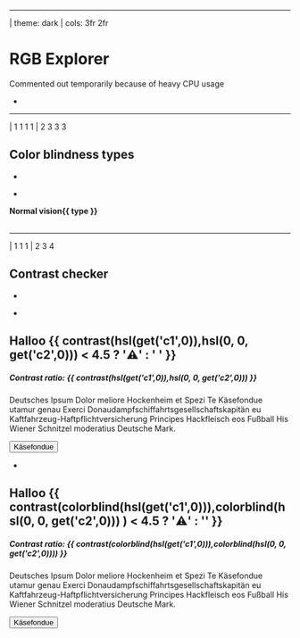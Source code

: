 

---

| theme: dark
| cols: 3fr 2fr

# RGB Explorer

Commented out temporarily because of heavy CPU usage

<!-- <f-scene3 isometric responsive width="600" height="600" webgl>
	<!-- <f-rotation3 duration="10000"> -->
  <!-- <f-group3 scale="1" rotation="20 120 20" position="-1.2 -2 -1.2">
    <f-group3 v-for="r in range(0,5)">
      <f-group3 v-for="g in range(0,5)">
        <f-box3
          v-for="b in range(0,5)"
          :r="0.4"
          :position="[r*0.4, g*0.4, b*0.4]"
          :fill="rgb(r * 60,g * 60,b * 60)"
          :shading="false"
        />
      </f-group3>
    </f-group3>
  </f-group3> -->
  <!-- </f-rotation3> -->
<!-- </f-scene3> -->

<f-scene3 isometric responsive width="600" height="600" webgl>
<!-- <f-rotation3 duration="10000"> -->
  <f-group3 scale="0.75" :rotation="[50, get('cylRot', 0), 0]" :position="[0, 1, 0]">
  <f-group3 v-for="b in range(0,get('cylB',100)/10)"
    :position="[0, -5.5 + b * 0.9 , 0 ]"
    :scale="[1.1 - b*0.1, 1, 1.1 - b*0.1]"
  >
  <f-group3 v-for="h in range(0,get('cylH'))">
      <f-group3 v-if="get('cylB', 100) >= b*10" :rotation="[0, 30*h, 0]">
        <f-hedron3
          v-if="get('cylH', 11) >= h"
          count="4"
          height="2"
          r="0.733"
          rotation="0 180 45"
          :position="[0, 0, 2]"
          :fill="hsl(ai2hue(h * 30), 100, 10+b*10)"
          :stroke="hsl(ai2hue(h * 30), 100, b*10)"
          :shading="false"
        />
      </f-group3>
    </f-group3>
    </f-group3>
  </f-group3>
<!-- </f-rotation3> -->
</f-scene3>


-

<f-slider set="cylB" to="100" title="brightness" value="100"  integer />

<f-slider set="cylH" to="11" title="blah" value="11"  integer />

<f-slider set="cylRot" to="360" title="Rotate tower" value="0"  integer />

---

| 1 1 1 1
| 2 3 3 3

## Color blindness types

-

<f-slider title="Slice count" set="c" from="8" to="64" integer />
  
-

<div style="display: flex; flex-wrap: wrap">
  
  <div>
  <b>Normal vision</b><br><br>
  <f-scene width="150" height="150" grid>
    <f-group v-for="(count,i) in range(0,2)" :key="i">
    <f-arc
      v-for="(a,j) in range(0,360,360 / get('c',8))"
      :key="j"
      :fill="hsl(a,100,scale(count,0,2,30,70))"
      stroke
      :start-angle="a"
      :end-angle="a + (360 / get('c',8))"
      :r="scale(count,0,2,1,1.5)"
      :inner-radius="scale(count,0,2,1,1.5) - 0.25"
    />
    </f-group>
  </f-scene>
  </div>

  <div v-for="type in [
    'achromatomaly',
    'achromatopsia',
    'deuteranomaly',
    'deuteranopia',
    'protanomaly',
    'protanopia',
    'tritanomaly',
    'tritanopia'
  ]">
  <b>{{ type }}</b><br><br>
  <f-scene  width="150" height="150" grid>
    <f-group v-for="(count,i) in range(0,2)" :key="i">
    <f-arc
      v-for="(a,j) in range(0,360,360 / get('c',8))"
      :key="j"
      :fill="colorblind(hsl(a,100,scale(count,0,2,30,70)), type)"
      stroke
      :start-angle="a"
      :end-angle="a + (360 / get('c',8))"
      :r="scale(count,0,2,1,1.5)"
      :inner-radius="scale(count,0,2,1,1.5) - 0.25"
    />
    </f-group>
  </f-scene>
  </div>
</div>











---

| 1 1 1
| 2 3 4

## Contrast checker

-

<f-slider title="Background color hue" set="c1" integer />
<f-slider title="Foreground color brightness" set="c2" to="100" integer />

-

<div style="padding: var(--base2)" :style="{
  background: hsl(get('c1',0)),
  '--primary': hsl(0, 0, get('c2',0))
}">

<h2>Halloo {{ contrast(hsl(get('c1',0)),hsl(0, 0, get('c2',0))) < 4.5 ? '⚠️' : ' ' }}</h2>

##### Contrast ratio: {{ contrast(hsl(get('c1',0)),hsl(0, 0, get('c2',0))) }}

Deutsches Ipsum Dolor meliore Hockenheim et Spezi Te Käsefondue utamur genau Exerci Donaudampfschiffahrtsgesellschaftskapitän eu Kaftfahrzeug-Haftpflichtversicherung Principes Hackfleisch eos Fußball His Wiener Schnitzel moderatius Deutsche Mark.

<button>Käsefondue</button>

</div>

-

<div style="padding: var(--base2)" :style="{
  background: colorblind(hsl(get('c1',0))),
  '--primary': colorblind(hsl(0, 0, get('c2',0)))
}">

<h2>Halloo {{ contrast(colorblind(hsl(get('c1',0))),colorblind(hsl(0, 0, get('c2',0))) ) < 4.5 ? '⚠️' : '' }}</h2>

##### Contrast ratio: {{ contrast(colorblind(hsl(get('c1',0))),colorblind(hsl(0, 0, get('c2',0)))) }}

Deutsches Ipsum Dolor meliore Hockenheim et Spezi Te Käsefondue utamur genau Exerci Donaudampfschiffahrtsgesellschaftskapitän eu Kaftfahrzeug-Haftpflichtversicherung Principes Hackfleisch eos Fußball His Wiener Schnitzel moderatius Deutsche Mark.

<button>Käsefondue</button>

</div>
